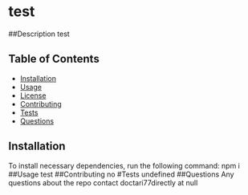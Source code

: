 
# test

##Description
  test

## Table of Contents 
* [Installation](#installation)
* [Usage](#usage)
* [License](#license)
* [Contributing](#contributing)
* [Tests](#tests)
* [Questions](#questions)
## Installation
To install necessary dependencies, run the following command:
  npm i
##Usage
  test
 ##Contributing 
  no
  #Tests
  undefined
##Questions
 Any questions about the repo contact doctari77directly at null

